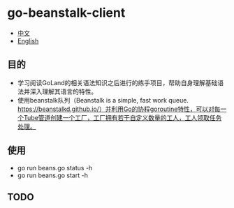 # go-beanstalk-client
* [中文](/README_ZH_CN.md)
* [English](/README.md)
## 目的
* 学习阅读GoLand的相关语法知识之后进行的练手项目，帮助自身理解基础语法并深入理解其语言的特性。
* 使用beanstalk队列（Beanstalk is a simple, fast work queue. https://beanstalkd.github.io/）并利用Go的协程goroutine特性，可以对每一个Tube管道创建一个工厂，工厂拥有若干自定义数量的工人，工人领取任务处理。
## 使用
* go run beans.go status -h
* go run beans.go start -h
## TODO